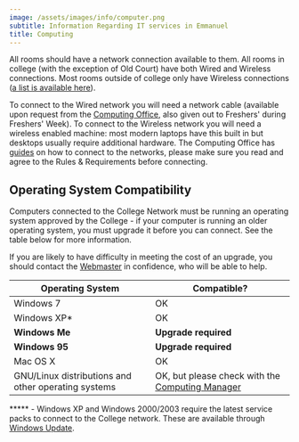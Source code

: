 ```yaml
---
image: /assets/images/info/computer.png
subtitle: Information Regarding IT services in Emmanuel
title: Computing
---
```


All rooms should have a network connection available to them. All rooms in college (with the exception of Old Court) have both Wired and Wireless connections. Most rooms outside of college only have Wireless connections ([a list is available here](https://www.emma.cam.ac.uk/teaching/computing/connect/outside/)).

To connect to the Wired network you will need a network cable (available upon request from the [Computing Office](http://www.emma.cam.ac.uk/co/), also given out to Freshers' during Freshers' Week). To connect to the Wireless network you will need a wireless enabled machine: most modern laptops have this built in but desktops usually require additional hardware. The Computing Office has [guides](https://www.emma.cam.ac.uk/teaching/computing/connect/) on how to connect to the networks, please make sure you read and agree to the Rules &amp; Requirements before connecting.

## Operating System Compatibility

Computers connected to the College Network must be running an operating system approved by the College - if your computer is running an older operating system, you must upgrade it before you can connect. See the table below for more information.

If you are likely to have difficulty in meeting the cost of an upgrade, you should contact the [Webmaster](mailto:webmaster@ecsu.org.uk) in confidence, who will be able to help.

|Operating System|Compatible?
|------|-----
|Windows 7|OK
|Windows XP*|OK
|**Windows Me**|**Upgrade required**
|**Windows 95**|**Upgrade required**
|Mac OS X|OK
|GNU/Linux distributions and other operating systems|OK, but please check with the [Computing Manager](http://www.emma.cam.ac.uk/teaching/computing/contact/)

***** - Windows XP and Windows 2000/2003 require the latest service packs to connect to the College network. These are available through [Windows Update](http://windowsupdate.microsoft.com/).